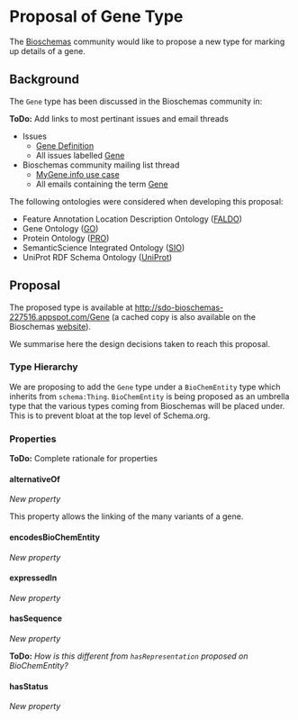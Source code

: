 # Proposal of Gene Type

The [Bioschemas](https://bioschemas.org) community would like to propose a new type for marking up details of a gene.

## Background

The `Gene` type has been discussed in the Bioschemas community in:

**ToDo:** Add links to most pertinant issues and email threads

- Issues
   - [Gene Definition](https://github.com/BioSchemas/specifications/issues/272)
   - All issues labelled [Gene](https://github.com/BioSchemas/specifications/issues?utf8=✓&q=label:"type:+Gene")
- Bioschemas community mailing list thread
  - [MyGene.info use case](https://lists.w3.org/Archives/Public/public-bioschemas/2019May/0003.html)
  - All emails containing the term [Gene](https://www.w3.org/Search/Mail/Public/advanced_search?keywords=&hdr-1-name=subject&hdr-1-query=gene&hdr-2-name=from&hdr-2-query=&hdr-3-name=message-id&hdr-3-query=&period_month=&period_year=&index-grp=Public__FULL&index-type=t&type-index=public-bioschemas&resultsperpage=20&sortby=date-asc)

The following ontologies were considered when developing this proposal:

- Feature Annotation Location Description Ontology ([FALDO](https://github.com/OBF/FALDO))
- Gene Ontology ([GO](http://geneontology.org/))
- Protein Ontology ([PRO](https://proconsortium.org/))
- SemanticScience Integrated Ontology ([SIO](http://sio.semanticscience.org/))
- UniProt RDF Schema Ontology ([UniProt](https://www.uniprot.org/core/))

## Proposal

The proposed type is available at http://sdo-bioschemas-227516.appspot.com/Gene (a cached copy is also available on the Bioschemas [website](https://bioschemas.org/types/Gene/)).

We summarise here the design decisions taken to reach this proposal.

### Type Hierarchy

We are proposing to add the `Gene` type under a `BioChemEntity` type which inherits from `schema:Thing`. `BioChemEntity` is being proposed as an umbrella type that the various types coming from Bioschemas will be placed under. This is to prevent bloat at the top level of Schema.org. 

### Properties

**ToDo:** Complete rationale for properties 

#### alternativeOf

*New property*

This property allows the linking of the many variants of a gene.

#### encodesBioChemEntity

*New property*



#### expressedIn

*New property*



#### hasSequence

*New property*

**ToDo:** *How is this different from `hasRepresentation` proposed on BioChemEntity?*

#### hasStatus

*New property*

